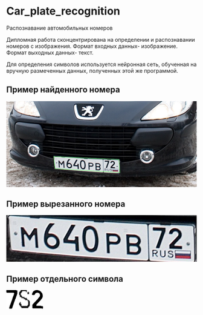 # Car_plate_recognition
 Распознавание автомобильных номеров
 
 Дипломная работа сконцентрирована на определении и распознавании номеров с изображения. Формат входных данных- изображение. Формат выходных данных- текст. 
 
 Для определения символов используется нейронная сеть, обученная на вручную размеченных данных, полученных этой же программой. 
 
## Пример найденного номера

![](https://raw.githubusercontent.com/feod0r/Car_plate_recognition/main/изображение--текст%20номера/outp/plate_detedted.jpg)

## Пример вырезанного номера

![](https://raw.githubusercontent.com/feod0r/Car_plate_recognition/main/изображение--текст%20номера/outp/number_plate.jpg)

## Пример отдельного символа

![](https://raw.githubusercontent.com/feod0r/Car_plate_recognition/main/изображение--текст%20номера/outp_num/02_2.jpg) ![](https://raw.githubusercontent.com/feod0r/Car_plate_recognition/main/изображение--текст%20номера/outp_num/04_5.jpg) ![](https://raw.githubusercontent.com/feod0r/Car_plate_recognition/main/изображение--текст%20номера/outp_num/05_1.jpg)